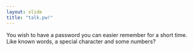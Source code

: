 ```yaml
---
layout: slide
title: "talk.pw!"
---
```

You wish to have a password you can easier remember for a short time. Like known words, a special character and some numbers?

